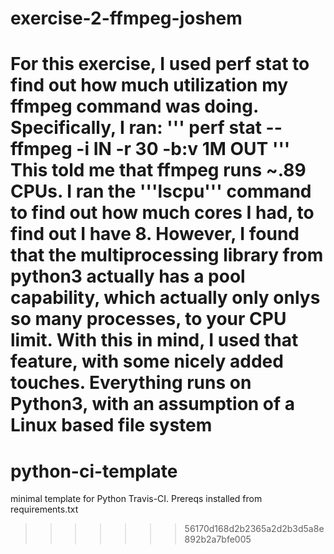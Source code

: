 
# exercise-2-ffmpeg-joshem
For this exercise, I used perf stat to find out how much utilization my ffmpeg command was doing. Specifically, I ran:
''' perf stat -- ffmpeg -i IN -r 30 -b:v 1M OUT ''' 
This told me that ffmpeg runs ~.89 CPUs.  I ran the '''lscpu''' command to find out how much cores I had, to find out I have 8.  However, I found that the multiprocessing library from python3 actually has a pool capability, which actually only onlys so many processes, to your CPU limit.  With this in mind, I used that feature, with some nicely added touches.  Everything runs on Python3, with an assumption of a Linux based file system
=======
# python-ci-template
minimal template for Python Travis-CI. Prereqs installed from requirements.txt
>>>>>>> 56170d168d2b2365a2d2b3d5a8e892b2a7bfe005
